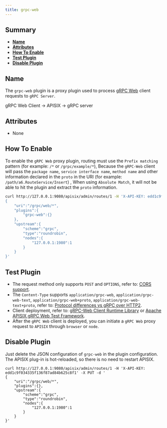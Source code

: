```yaml
---
title: grpc-web
---
```


<!--
#
# Licensed to the Apache Software Foundation (ASF) under one or more
# contributor license agreements.  See the NOTICE file distributed with
# this work for additional information regarding copyright ownership.
# The ASF licenses this file to You under the Apache License, Version 2.0
# (the "License"); you may not use this file except in compliance with
# the License.  You may obtain a copy of the License at
#
#     http://www.apache.org/licenses/LICENSE-2.0
#
# Unless required by applicable law or agreed to in writing, software
# distributed under the License is distributed on an "AS IS" BASIS,
# WITHOUT WARRANTIES OR CONDITIONS OF ANY KIND, either express or implied.
# See the License for the specific language governing permissions and
# limitations under the License.
#
-->

## Summary

- [**Name**](#name)
- [**Attributes**](#attributes)
- [**How To Enable**](#how-to-enable)
- [**Test Plugin**](#test-plugin)
- [**Disable Plugin**](#disable-plugin)

## Name

The `grpc-web` plugin is a proxy plugin used to process [gRPC Web](https://github.com/grpc/grpc-web) client requests to `gRPC Server`.

gRPC Web Client -> APISIX -> gRPC server

## Attributes

- None

## How To Enable

To enable the `gRPC Web` proxy plugin, routing must use the `Prefix matching` pattern (for example: `/*` or `/grpc/example/*`),
Because the `gRPC-Web` client will pass the `package name`, `service interface name`, `method name` and other information declared in the `proto` in the URI (for example: `/path/a6.RouteService/Insert`) ,
When using `Absolute Match`, it will not be able to hit the plugin and extract the `proto` information.

```bash
curl http://127.0.0.1:9080/apisix/admin/routes/1 -H 'X-API-KEY: edd1c9f034335f136f87ad84b625c8f1' -X PUT -d '
{
    "uri":"/grpc/web/*",
    "plugins":{
        "grpc-web":{}
    },
    "upstream":{
        "scheme":"grpc",
        "type":"roundrobin",
        "nodes":{
            "127.0.0.1:1980":1
        }
    }
}'
```

## Test Plugin

- The request method only supports `POST` and `OPTIONS`, refer to: [CORS support](https://github.com/grpc/grpc-web/blob/master/doc/browser-features.md#cors-support).
- The `Content-Type` supports `application/grpc-web`, `application/grpc-web-text`, `application/grpc-web+proto`, `application/grpc-web-text+proto`, refer to: [Protocol differences vs gRPC over HTTP2](https://github.com/grpc/grpc/blob/master/doc/PROTOCOL-WEB.md#protocol-differences-vs-grpc-over-http2).
- Client deployment, refer to: [gRPC-Web Client Runtime Library](https://www.npmjs.com/package/grpc-web) or [Apache APISIX gRPC Web Test Framework](https://github.com/apache/apisix/tree/master/t/plugin/grpc-web).
- After the `gRPC Web` client is deployed, you can initiate a `gRPC Web` proxy request to `APISIX` through `browser` or `node`.

## Disable Plugin

Just delete the JSON configuration of `grpc-web` in the plugin configuration.
The APISIX plug-in is hot-reloaded, so there is no need to restart APISIX.

```shell
curl http://127.0.0.1:9080/apisix/admin/routes/1 -H 'X-API-KEY: edd1c9f034335f136f87ad84b625c8f1' -X PUT -d '
{
    "uri":"/grpc/web/*",
    "plugins":{},
    "upstream":{
        "scheme":"grpc",
        "type":"roundrobin",
        "nodes":{
            "127.0.0.1:1980":1
        }
    }
}'
```
